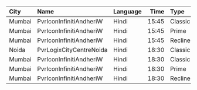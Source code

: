 | City   | Name                    | Language |  Time | Type     | Price | Capacity | Booked |
| :----- | :---------------------- | :------- | ----: | :------- | ----: | -------: | -----: |
| Mumbai | PvrIconInfinitiAndheriW | Hindi    | 15:45 | Classic  |  160₹ |       60 |     32 |
| Mumbai | PvrIconInfinitiAndheriW | Hindi    | 15:45 | Prime    |  180₹ |      236 |    119 |
| Mumbai | PvrIconInfinitiAndheriW | Hindi    | 15:45 | Recliner |  300₹ |       16 |      8 |
| Noida  | PvrLogixCityCentreNoida | Hindi    | 18:30 | Classic  |  260₹ |       48 |     10 |
| Mumbai | PvrIconInfinitiAndheriW | Hindi    | 18:30 | Classic  |  160₹ |       45 |     25 |
| Mumbai | PvrIconInfinitiAndheriW | Hindi    | 18:30 | Prime    |  180₹ |      179 |     90 |
| Mumbai | PvrIconInfinitiAndheriW | Hindi    | 18:30 | Recliner |  300₹ |       12 |      8 |